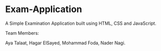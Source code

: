 # Exam-Application
A Simple Examination Application built using HTML, CSS and JavaScript.

Team Members:

Aya Talaat,
Hagar ElSayed,
Mohammad Foda,
Nader Nagi.
